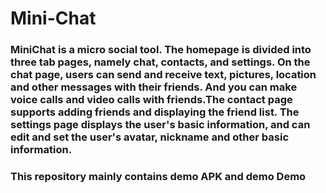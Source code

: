 # Mini-Chat


### MiniChat is a micro social tool. The homepage is divided into three tab pages, namely chat, contacts, and settings. On the chat page, users can send and receive text, pictures, location and other messages with their friends. And you can make voice calls and video calls with friends.The contact page supports adding friends and displaying the friend list. The settings page displays the user's basic information, and can edit and set the user's avatar, nickname and other basic information.


### This repository mainly contains demo APK and demo Demo